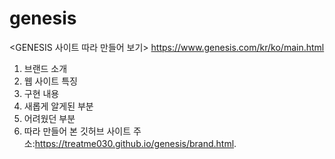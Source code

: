 # genesis
<GENESIS 사이트 따라 만들어 보기>
https://www.genesis.com/kr/ko/main.html

1. 브랜드 소개
2. 웹 사이트 특징
3. 구현 내용
4. 새롭게 알게된 부분
5. 어려웠던 부분
6. 따라 만들어 본 깃허브 사이트 주소:https://treatme030.github.io/genesis/brand.html.
